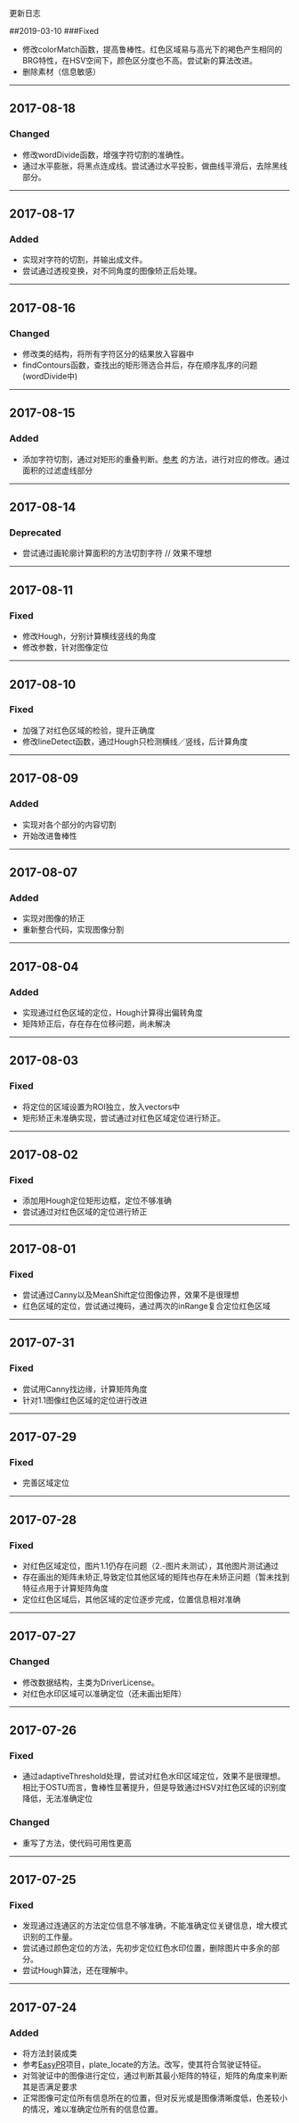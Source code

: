 更新日志

##2019-03-10
###Fixed
- 修改colorMatch函数，提高鲁棒性。红色区域易与高光下的褐色产生相同的BRG特性，在HSV空间下，颜色区分度也不高。尝试新的算法改进。
- 删除素材（信息敏感）	

---

## 2017-08-18
### Changed
- 修改wordDivide函数，增强字符切割的准确性。
- 通过水平膨胀，将黑点连成线。尝试通过水平投影，做曲线平滑后，去除黑线部分。

---

## 2017-08-17
### Added
- 实现对字符的切割，并输出成文件。
- 尝试通过透视变换，对不同角度的图像矫正后处理。

---

## 2017-08-16
### Changed
- 修改类的结构，将所有字符区分的结果放入容器中
- findContours函数，查找出的矩形筛选合并后，存在顺序乱序的问题(wordDivide中)

---

## 2017-08-15
### Added
- 添加字符切割，通过对矩形的重叠判断。[参考](http://blog.csdn.net/sanwandoujiang/article/details/45097267)
的方法，进行对应的修改。通过面积的过滤虚线部分

---

## 2017-08-14
### Deprecated
- 尝试通过画轮廓计算面积的方法切割字符 // 效果不理想 

--- 

## 2017-08-11
### Fixed
- 修改Hough，分别计算横线竖线的角度
- 修改参数，针对图像定位

---

## 2017-08-10
### Fixed
- 加强了对红色区域的检验，提升正确度
- 修改lineDetect函数，通过Hough只检测横线／竖线，后计算角度

---

## 2017-08-09
### Added
- 实现对各个部分的内容切割
- 开始改进鲁棒性

---

## 2017-08-07
### Added
- 实现对图像的矫正
- 重新整合代码，实现图像分割

---

## 2017-08-04
### Added
- 实现通过红色区域的定位，Hough计算得出偏转角度
- 矩阵矫正后，存在存在位移问题，尚未解决

---

## 2017-08-03
### Fixed
- 将定位的区域设置为ROI独立，放入vectors中
- 矩形矫正未准确实现，尝试通过对红色区域定位进行矫正。

---

## 2017-08-02
### Fixed
- 添加用Hough定位矩形边框，定位不够准确
- 尝试通过对红色区域的定位进行矫正

---

## 2017-08-01 
### Fixed
- 尝试通过Canny以及MeanShift定位图像边界，效果不是很理想
- 红色区域的定位，尝试通过掩码，通过两次的inRange复合定位红色区域

---

## 2017-07-31
### Fixed
- 尝试用Canny找边缘，计算矩阵角度
- 针对1.1图像红色区域的定位进行改进

---

## 2017-07-29
### Fixed
- 完善区域定位

---

## 2017-07-28
### Fixed
- 对红色区域定位，图片1.1仍存在问题（2.-图片未测试），其他图片测试通过
- 存在画出的矩阵未矫正,导致定位其他区域的矩阵也存在未矫正问题（暂未找到特征点用于计算矩阵角度
- 定位红色区域后，其他区域的定位逐步完成，位置信息相对准确


---

## 2017-07-27
### Changed
- 修改数据结构，主类为DriverLicense。
- 对红色水印区域可以准确定位（还未画出矩阵）

---

## 2017-07-26
### Fixed
- 通过adaptiveThreshold处理，尝试对红色水印区域定位，效果不是很理想。相比于OSTU而言，鲁棒性显著提升，但是导致通过HSV对红色区域的识别度降低，无法准确定位

### Changed
- 重写了方法，使代码可用性更高

---

## 2017-07-25
### Fixed
- 发现通过连通区的方法定位信息不够准确，不能准确定位关键信息，增大模式识别的工作量。
- 尝试通过颜色定位的方法，先初步定位红色水印位置，删除图片中多余的部分。
- 尝试Hough算法，还在理解中。

---

## 2017-07-24
### Added
- 将方法封装成类
- 参考[EasyPR](https://github.com/liuruoze/EasyPR)项目，plate_locate的方法。改写，使其符合驾驶证特征。
- 对驾驶证中的图像进行定位，通过判断其最小矩阵的特征，矩阵的角度来判断其是否满足要求
- 正常图像可定位所有信息所在的位置，但对反光或是图像清晰度低，色差较小的情况，难以准确定位所有的信息位置。
